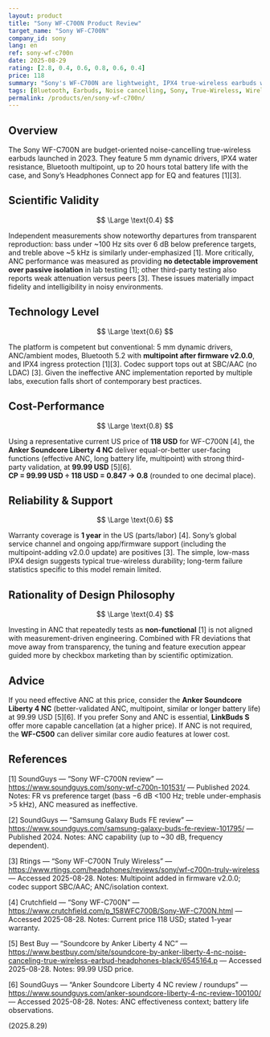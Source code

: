 ```yaml
---
layout: product
title: "Sony WF-C700N Product Review"
target_name: "Sony WF-C700N"
company_id: sony
lang: en
ref: sony-wf-c700n
date: 2025-08-29
rating: [2.8, 0.4, 0.6, 0.8, 0.6, 0.4]
price: 118
summary: "Sony's WF-C700N are lightweight, IPX4 true-wireless earbuds with multipoint and app support. However, third-party measurements show ineffective ANC and notable frequency-response deviations, limiting scientific validity. Strong rivals with proven ANC exist at lower prices."
tags: [Bluetooth, Earbuds, Noise cancelling, Sony, True-Wireless, Wireless]
permalink: /products/en/sony-wf-c700n/
---
```

## Overview

The Sony WF-C700N are budget-oriented noise-cancelling true-wireless earbuds launched in 2023. They feature 5 mm dynamic drivers, IPX4 water resistance, Bluetooth multipoint, up to 20 hours total battery life with the case, and Sony’s Headphones Connect app for EQ and features [1][3].

## Scientific Validity

$$ \Large \text{0.4} $$

Independent measurements show noteworthy departures from transparent reproduction: bass under ~100 Hz sits over 6 dB below preference targets, and treble above ~5 kHz is similarly under-emphasized [1]. More critically, ANC performance was measured as providing **no detectable improvement over passive isolation** in lab testing [1]; other third-party testing also reports weak attenuation versus peers [3]. These issues materially impact fidelity and intelligibility in noisy environments.

## Technology Level

$$ \Large \text{0.6} $$

The platform is competent but conventional: 5 mm dynamic drivers, ANC/ambient modes, Bluetooth 5.2 with **multipoint after firmware v2.0.0**, and IPX4 ingress protection [1][3]. Codec support tops out at SBC/AAC (no LDAC) [3]. Given the ineffective ANC implementation reported by multiple labs, execution falls short of contemporary best practices.

## Cost-Performance

$$ \Large \text{0.8} $$

Using a representative current US price of **118 USD** for WF-C700N [4], the **Anker Soundcore Liberty 4 NC** deliver equal-or-better user-facing functions (effective ANC, long battery life, multipoint) with strong third-party validation, at **99.99 USD** [5][6].  
**CP = 99.99 USD ÷ 118 USD = 0.847 → 0.8** (rounded to one decimal place).

## Reliability & Support

$$ \Large \text{0.6} $$

Warranty coverage is **1 year** in the US (parts/labor) [4]. Sony’s global service channel and ongoing app/firmware support (including the multipoint-adding v2.0.0 update) are positives [3]. The simple, low-mass IPX4 design suggests typical true-wireless durability; long-term failure statistics specific to this model remain limited.

## Rationality of Design Philosophy

$$ \Large \text{0.4} $$

Investing in ANC that repeatedly tests as **non-functional** [1] is not aligned with measurement-driven engineering. Combined with FR deviations that move away from transparency, the tuning and feature execution appear guided more by checkbox marketing than by scientific optimization.

## Advice

If you need effective ANC at this price, consider the **Anker Soundcore Liberty 4 NC** (better-validated ANC, multipoint, similar or longer battery life) at 99.99 USD [5][6]. If you prefer Sony and ANC is essential, **LinkBuds S** offer more capable cancellation (at a higher price). If ANC is not required, the **WF-C500** can deliver similar core audio features at lower cost.

## References

[1] SoundGuys — “Sony WF-C700N review” — https://www.soundguys.com/sony-wf-c700n-101531/ — Published 2024. Notes: FR vs preference target (bass −6 dB <100 Hz; treble under-emphasis >5 kHz), ANC measured as ineffective.

[2] SoundGuys — “Samsung Galaxy Buds FE review” — https://www.soundguys.com/samsung-galaxy-buds-fe-review-101795/ — Published 2024. Notes: ANC capability (up to ~30 dB, frequency dependent).

[3] Rtings — “Sony WF-C700N Truly Wireless” — https://www.rtings.com/headphones/reviews/sony/wf-c700n-truly-wireless — Accessed 2025-08-28. Notes: Multipoint added in firmware v2.0.0; codec support SBC/AAC; ANC/isolation context.

[4] Crutchfield — “Sony WF-C700N” — https://www.crutchfield.com/p_158WFC700B/Sony-WF-C700N.html — Accessed 2025-08-28. Notes: Current price 118 USD; stated 1-year warranty.

[5] Best Buy — “Soundcore by Anker Liberty 4 NC” — https://www.bestbuy.com/site/soundcore-by-anker-liberty-4-nc-noise-canceling-true-wireless-earbud-headphones-black/6545164.p — Accessed 2025-08-28. Notes: 99.99 USD price.

[6] SoundGuys — “Anker Soundcore Liberty 4 NC review / roundups” — https://www.soundguys.com/anker-soundcore-liberty-4-nc-review-100100/ — Accessed 2025-08-28. Notes: ANC effectiveness context; battery life observations.

(2025.8.29)

